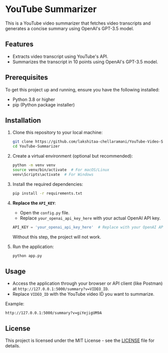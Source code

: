 
# YouTube Summarizer

This is a YouTube video summarizer that fetches video transcripts and generates a concise summary using OpenAI's GPT-3.5 model.

## Features
- Extracts video transcript using YouTube's API.
- Summarizes the transcript in 10 points using OpenAI's GPT-3.5 model.

## Prerequisites

To get this project up and running, ensure you have the following installed:
- Python 3.8 or higher
- pip (Python package installer)

## Installation

1. Clone this repository to your local machine:
   ```bash
   git clone https://github.com/lakshitaa-chellaramani/YouTube-Video-Summarizer.git
   cd YouTube-Summarizer
   ```

2. Create a virtual environment (optional but recommended):
   ```bash
   python -m venv venv
   source venv/bin/activate  # For macOS/Linux
   venv\Scripts\activate  # For Windows
   ```

3. Install the required dependencies:
   ```bash
   pip install -r requirements.txt
   ```

4. **Replace the `API_KEY`**:
   - Open the `config.py` file.
   - Replace `your_openai_api_key_here` with your actual OpenAI API key.

   ```python
   API_KEY = 'your_openai_api_key_here'  # Replace with your OpenAI API key
   ```

   Without this step, the project will not work.

5. Run the application:
   ```bash
   python app.py
   ```

## Usage

- Access the application through your browser or API client (like Postman) at `http://127.0.0.1:5000/summary?v=VIDEO_ID`.
- Replace `VIDEO_ID` with the YouTube video ID you want to summarize.

Example:
```
http://127.0.0.1:5000/summary?v=giYejigUM9A
```

## License
This project is licensed under the MIT License - see the [LICENSE](LICENSE) file for details.
```

